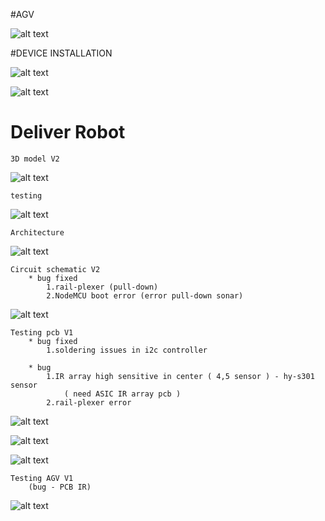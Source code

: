 #AGV

![alt text](https://github.com/cepdnaclk/e16-3yp-smart-pharmaceutical-warehousing/tree/main/Hardware/AGV/20210527_004010-01.jpeg?raw=true)



#DEVICE INSTALLATION

![alt text](https://github.com/cepdnaclk/e16-3yp-smart-pharmaceutical-warehousing/blob/main/Hardware/AGV/install1.png?raw=true)

![alt text](https://github.com/cepdnaclk/e16-3yp-smart-pharmaceutical-warehousing/blob/main/Hardware/AGV/install2.png?raw=true)



# Deliver Robot

    3D model V2

![alt text](https://github.com/cepdnaclk/e16-3yp-smart-pharmaceutical-warehousing/blob/main/Hardware/AGV/model/agv_v2.gif?raw=true)


    testing

![alt text](https://github.com/cepdnaclk/e16-3yp-smart-pharmaceutical-warehousing/blob/main/Hardware/AGV/agv_video1.gif?raw=true)


    Architecture

![alt text](https://github.com/cepdnaclk/e16-3yp-smart-pharmaceutical-warehousing/blob/main/Hardware/AGV/agv_arch.png?raw=true)



    Circuit schematic V2 
        * bug fixed
            1.rail-plexer (pull-down)
            2.NodeMCU boot error (error pull-down sonar)
            

![alt text](https://github.com/cepdnaclk/e16-3yp-smart-pharmaceutical-warehousing/blob/main/Hardware/AGV/circuit/Schematic_V2.png?raw=true)


    Testing pcb V1
        * bug fixed
            1.soldering issues in i2c controller
            
        * bug 
            1.IR array high sensitive in center ( 4,5 sensor ) - hy-s301 sensor 
                ( need ASIC IR array pcb )
            2.rail-plexer error
                     
            

![alt text](https://github.com/cepdnaclk/e16-3yp-smart-pharmaceutical-warehousing/blob/main/Hardware/AGV/circuit/PCB_V1.png?raw=true)


![alt text](https://github.com/cepdnaclk/e16-3yp-smart-pharmaceutical-warehousing/blob/main/Hardware/AGV/circuit/PCB_V1_face.jpg?raw=true)

![alt text](https://github.com/cepdnaclk/e16-3yp-smart-pharmaceutical-warehousing/blob/main/Hardware/AGV/circuit/PCB_V1_rear.jpg?raw=true)



    Testing AGV V1
        (bug - PCB IR)
    
![alt text](https://github.com/cepdnaclk/e16-3yp-smart-pharmaceutical-warehousing/blob/main/Hardware/AGV/AGV_V1.jpg?raw=true)




        
        
